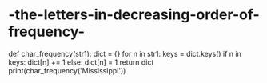 # -the-letters-in-decreasing-order-of-frequency-
def char_frequency(str1):
    dict = {}
    for n in str1:
        keys = dict.keys()
        if n in keys:
            dict[n] += 1
        else:
            dict[n] = 1
    return dict
print(char_frequency('Mississippi'))
